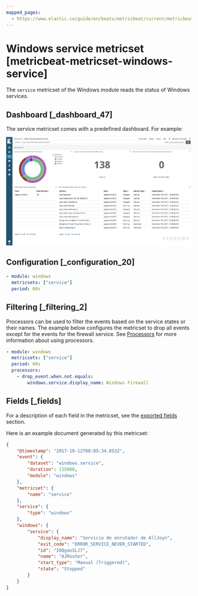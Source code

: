 ```yaml
---
mapped_pages:
  - https://www.elastic.co/guide/en/beats/metricbeat/current/metricbeat-metricset-windows-service.html
---
```


# Windows service metricset [metricbeat-metricset-windows-service]

The `service` metricset of the Windows module reads the status of Windows services.


## Dashboard [_dashboard_47]

The service metricset comes with a predefined dashboard. For example:

![metricbeat windows service](images/metricbeat-windows-service.png)


## Configuration [_configuration_20]

```yaml
- module: windows
  metricsets: ["service"]
  period: 60s
```


## Filtering [_filtering_2]

Processors can be used to filter the events based on the service states or their names. The example below configures the metricset to drop all events except for the events for the firewall service. See [Processors](/reference/metricbeat/filtering-enhancing-data.md) for more information about using processors.

```yaml
- module: windows
  metricsets: ["service"]
  period: 60s
  processors:
    - drop_event.when.not.equals:
        windows.service.display_name: Windows Firewall
```

## Fields [_fields]

For a description of each field in the metricset, see the [exported fields](/reference/metricbeat/exported-fields-windows.md) section.

Here is an example document generated by this metricset:

```json
{
    "@timestamp": "2017-10-12T08:05:34.853Z",
    "event": {
        "dataset": "windows.service",
        "duration": 115000,
        "module": "windows"
    },
    "metricset": {
        "name": "service"
    },
    "service": {
        "type": "windows"
    },
    "windows": {
        "service": {
            "display_name": "Servicio de enrutador de AllJoyn",
            "exit_code": "ERROR_SERVICE_NEVER_STARTED",
            "id": "IOQgaoSLJ7",
            "name": "AJRouter",
            "start_type": "Manual (Triggered)",
            "state": "Stopped"
        }
    }
}
```
